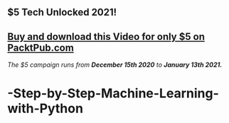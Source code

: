 ## $5 Tech Unlocked 2021!
[Buy and download this Video for only $5 on PacktPub.com](https://www.packtpub.com/product/step-by-step-machine-learning-with-python-video/9781788622370)
-----
*The $5 campaign         runs from __December 15th 2020__ to __January 13th 2021.__*

# -Step-by-Step-Machine-Learning-with-Python